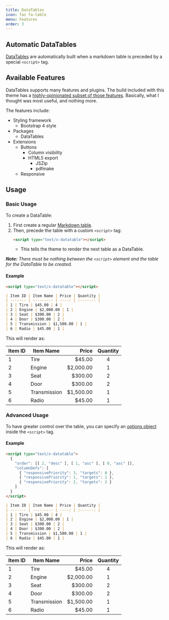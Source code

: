 ```yaml
---
title: DataTables
icon: fas fa-table
menu: Features
order: 3
---
```


## Automatic DataTables

[DataTables](https://datatables.net/) are automatically built when a markdown table is preceded by a special `<script>` tag.


## Available Features

DataTables supports many features and plugins. The build included with this theme has a [highly-opinionated subset of those features](https://datatables.net/download/#bs4/jszip-2.5.0/pdfmake-0.1.36/dt-1.10.18/b-1.5.6/b-colvis-1.5.6/b-html5-1.5.6/r-2.2.2). Basically, what I thought was most useful, and nothing more.

The features include:

* Styling framework
  * Bootstrap 4 style
* Packages
  * DataTables
* Extensions
  * Buttons
    * Column visibility
    * HTML5 export
      * JSZip
      * pdfmake
  * Responsive


## Usage


### Basic Usage

To create a DataTable:

1. First create a regular [Markdown table](https://help.github.com/en/articles/organizing-information-with-tables).
2. Then, precede the table with a custom `<script>` tag:
   ```html
   <script type="text/x-datatable"></script>
   ```
   * This tells the theme to render the next table as a DataTable.

_**Note:** There must be nothing between the `<script>` element and the table for the DataTable to be created._


#### Example

```markdown
<script type="text/x-datatable"></script>

| Item ID | Item Name | Price | Quantity |
| ------- | --------- | ----: | :------: |
| 1 | Tire | $45.00 | 4 |
| 2 | Engine | $2,000.00 | 1 |
| 3 | Seat | $300.00 | 2 |
| 4 | Door | $300.00 | 2 |
| 5 | Transmission | $1,500.00 | 1 |
| 6 | Radio | $45.00 | 1 |
```

This will render as:

<script type="text/x-datatable"></script>

| Item ID | Item Name | Price | Quantity |
| ------- | --------- | ----: | :------: |
| 1 | Tire | $45.00 | 4 |
| 2 | Engine | $2,000.00 | 1 |
| 3 | Seat | $300.00 | 2 |
| 4 | Door | $300.00 | 2 |
| 5 | Transmission | $1,500.00 | 1 |
| 6 | Radio | $45.00 | 1 |


### Advanced Usage

To have greater control over the table, you can specify an [options object](https://datatables.net/manual/options) inside the `<script>` tag.


#### Example


```markdown
<script type="text/x-datatable">
  {
    "order": [[ 2, "desc" ], [ 1, "asc" ], [ 0, "asc" ]],
    "columnDefs": [
      { "responsivePriority": 3, "targets": 0 },
      { "responsivePriority": 1, "targets": 1 },
      { "responsivePriority": 2, "targets": 2 }
    ]
  }
</script>

| Item ID | Item Name | Price | Quantity |
| ------- | --------- | ----: | :------: |
| 1 | Tire | $45.00 | 4 |
| 2 | Engine | $2,000.00 | 1 |
| 3 | Seat | $300.00 | 2 |
| 4 | Door | $300.00 | 2 |
| 5 | Transmission | $1,500.00 | 1 |
| 6 | Radio | $45.00 | 1 |

```

This will render as:

<script type="text/x-datatable">{
  "order": [[ 2, "desc" ], [ 1, "asc" ], [ 0, "asc" ]],
  "columnDefs": [
    { "responsivePriority": 3, "targets": 0 },
    { "responsivePriority": 1, "targets": 1 },
    { "responsivePriority": 2, "targets": 2 }
  ]
}</script>

| Item ID | Item Name | Price | Quantity |
| ------- | --------- | ----: | :------: |
| 1 | Tire | $45.00 | 4 |
| 2 | Engine | $2,000.00 | 1 |
| 3 | Seat | $300.00 | 2 |
| 4 | Door | $300.00 | 2 |
| 5 | Transmission | $1,500.00 | 1 |
| 6 | Radio | $45.00 | 1 |
